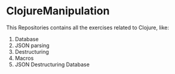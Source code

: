 # ClojureManipulation

This Repositories contains all the exercises related to Clojure, like:
1) Database
2) JSON parsing
3) Destructuring
4) Macros
5) JSON Destructuring Database
